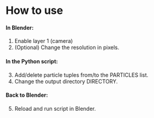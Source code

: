 # How to use

#### In Blender:
1. Enable layer 1 (camera)
2. (Optional) Change the resolution in pixels.

#### In the Python script:
3. Add/delete particle tuples from/to the PARTICLES list.
4. Change the output directory DIRECTORY.

#### Back to Blender:
5. Reload and run script in Blender.
